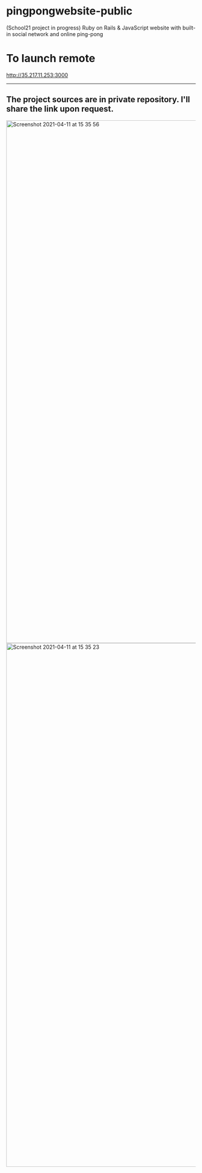 # pingpongwebsite-public
(School21 project in progress) Ruby on Rails &amp; JavaScript website with built-in social network and online ping-pong

# To launch remote
http://35.217.11.253:3000

---
The project sources are in private repository. I'll share the link upon request.
---

<img width="1391" alt="Screenshot 2021-04-11 at 15 35 56" src="https://user-images.githubusercontent.com/25934896/114304414-9c8e0300-9adb-11eb-9508-05307598ee8e.png">

<img width="1394" alt="Screenshot 2021-04-11 at 15 35 23" src="https://user-images.githubusercontent.com/25934896/114304388-897b3300-9adb-11eb-81df-586b2d3daed0.png">
